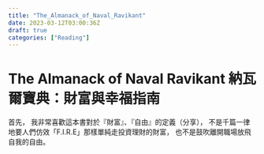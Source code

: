 ```yaml
---
title: "The_Almanack_of_Naval_Ravikant"
date: 2023-03-12T03:00:36Z
draft: true
categories: ["Reading"]
---
```


# The Almanack of Naval Ravikant 納瓦爾寶典：財富與幸福指南


<!-- 納瓦爾、書本背景簡介 -->

<!-- key feature -->


首先，
我非常喜歡這本書對於『財富』、『自由』的定義（分享），
不是千篇一律地要人們仿效「F.I.R.E」那樣單純走投資理財的財富，
也不是鼓吹離開職場放飛自我的自由。

